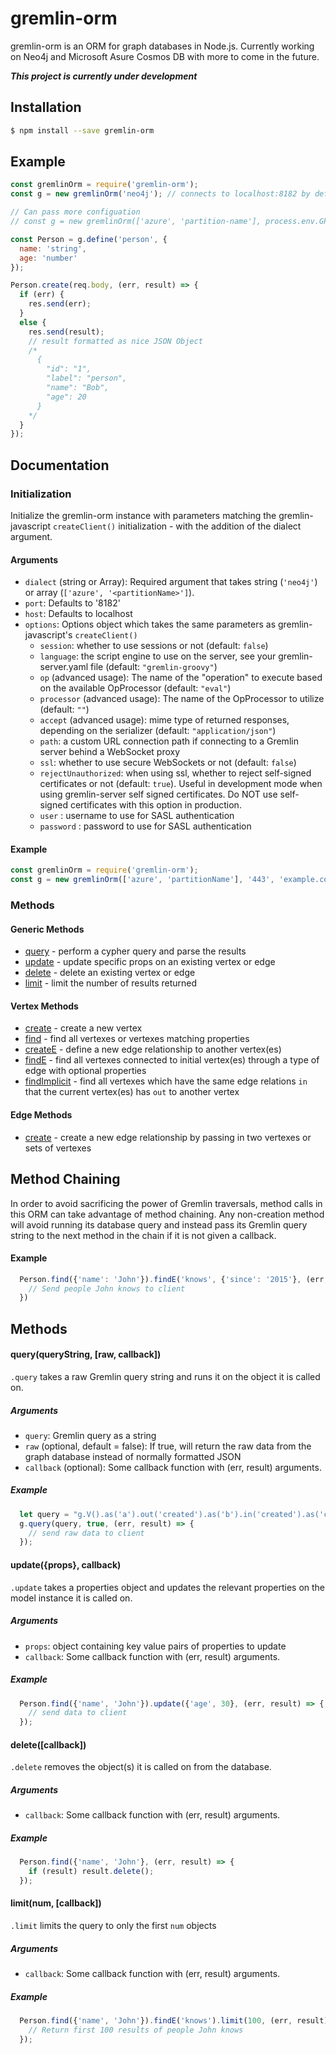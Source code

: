# gremlin-orm

gremlin-orm is an ORM for graph databases in Node.js.  Currently working on Neo4j and Microsoft
Asure Cosmos DB with more to come in the future.

**_This project is currently under development_**

## Installation

```bash
$ npm install --save gremlin-orm
```

## Example

```javascript
const gremlinOrm = require('gremlin-orm');
const g = new gremlinOrm('neo4j'); // connects to localhost:8182 by default

// Can pass more configuation
// const g = new gremlinOrm(['azure', 'partition-name'], process.env.GPORT, process.env.GHOST, {ssl: true, user: process.env.GUSER, password: process.env.GPASS});

const Person = g.define('person', {
  name: 'string',
  age: 'number'
});

Person.create(req.body, (err, result) => {
  if (err) {
    res.send(err);
  }
  else {
    res.send(result);
    // result formatted as nice JSON Object
    /*
      {
        "id": "1",
        "label": "person",
        "name": "Bob",
        "age": 20
      }
    */
  }
});
```

## Documentation

### Initialization

Initialize the gremlin-orm instance with parameters matching the gremlin-javascript `createClient()` initialization - with the addition of the dialect argument.

#### Arguments
* `dialect` (string or Array): Required argument that takes string (`'neo4j'`) or array (`['azure', '<partitionName>']`).
* `port`: Defaults to '8182'
* `host`: Defaults to localhost
* `options`: Options object which takes the same parameters as gremlin-javascript's `createClient()`
  * `session`: whether to use sessions or not (default: `false`)
  * `language`: the script engine to use on the server, see your gremlin-server.yaml file (default: `"gremlin-groovy"`)
  * `op` (advanced usage): The name of the "operation" to execute based on the available OpProcessor (default: `"eval"`)
  * `processor` (advanced usage): The name of the OpProcessor to utilize (default: `""`)
  * `accept` (advanced usage): mime type of returned responses, depending on the serializer (default: `"application/json"`)
  * `path`: a custom URL connection path if connecting to a Gremlin server behind a WebSocket proxy
  * `ssl`: whether to use secure WebSockets or not (default: `false`)
  * `rejectUnauthorized`: when using ssl, whether to reject self-signed certificates or not (default: `true`). Useful in development mode when using gremlin-server self signed certificates. Do NOT use self-signed certificates with this option in production.
  * `user` : username to use for SASL authentication
  * `password` : password to use for SASL authentication

#### Example
```javascript
const gremlinOrm = require('gremlin-orm');
const g = new gremlinOrm(['azure', 'partitionName'], '443', 'example.com', {ssl: true, user: 'sample-user', password: 'sample-password'});
```

### Methods

#### Generic Methods
* [query](#query) - perform a cypher query and parse the results
* [update](#update) - update specific props on an existing vertex or edge
* [delete](#delete) - delete an existing vertex or edge
* [limit](#limit) - limit the number of results returned

#### Vertex Methods
* [create](#create) - create a new vertex
* [find](#find) - find all vertexes or vertexes matching properties
* [createE](#createE) - define a new edge relationship to another vertex(es)
* [findE](#findE) - find all vertexes connected to initial vertex(es) through a type of edge with optional properties
* [findImplicit](#findImplicit) - find all vertexes which have the same edge relations `in` that the current vertex(es) has `out` to another vertex

#### Edge Methods
* [create](#edge-model-create) - create a new edge relationship by passing in two vertexes or sets of vertexes


## Method Chaining

In order to avoid sacrificing the power of Gremlin traversals, method calls in this ORM can take
advantage of method chaining.  Any non-creation method will avoid running its database
query and instead pass its Gremlin query string to the next method in the chain if it is not given a callback.

#### Example

```javascript
  Person.find({'name': 'John'}).findE('knows', {'since': '2015'}, (err, result) => {
    // Send people John knows to client
  })
```

## Methods

#### query(queryString, [raw, callback]) <a id="query"></a>

`.query` takes a raw Gremlin query string and runs it on the object it is called on.

##### Arguments
* `query`: Gremlin query as a string
* `raw` (optional, default = false): If true, will return the raw data from the graph database instead of normally formatted JSON
* `callback` (optional): Some callback function with (err, result) arguments.

##### Example
```javascript
  let query = "g.V().as('a').out('created').as('b').in('created').as('c').dedup('a','b').select('a','b','c')"
  g.query(query, true, (err, result) => {
    // send raw data to client
  });
```


#### update({props}, callback) <a id="update"></a>

`.update` takes a properties object and updates the relevant properties on the model instance it is called on.

##### Arguments
* `props`: object containing key value pairs of properties to update
* `callback`: Some callback function with (err, result) arguments.

##### Example
```javascript
  Person.find({'name', 'John'}).update({'age', 30}, (err, result) => {
    // send data to client
  });
```

#### delete([callback]) <a id="delete"></a>

`.delete` removes the object(s) it is called on from the database.

##### Arguments
* `callback`: Some callback function with (err, result) arguments.

##### Example
```javascript
  Person.find({'name', 'John'}, (err, result) => {
    if (result) result.delete();
  });
```

#### limit(num, [callback]) <a id="limit"></a>

`.limit` limits the query to only the first `num` objects

##### Arguments
* `callback`: Some callback function with (err, result) arguments.

##### Example
```javascript
  Person.find({'name', 'John'}).findE('knows').limit(100, (err, result) => {
    // Return first 100 results of people John knows
  });
```
